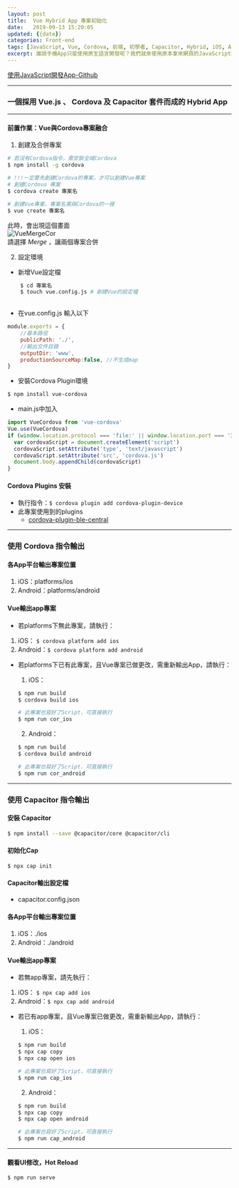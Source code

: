 ```yaml
---
layout: post
title:  Vue Hybrid App 專案初始化
date:   2019-09-13 15:20:05
updated: {{date}}
categories: Front-end
tags: [JavaScript, Vue, Cordova, 前端, 初學者, Capacitor, Hybrid, iOS, Android, Plugins]
excerpt: 誰說手機App只能使用原生語言開發呢？我們就來使用原本拿來網頁的JavaScript來寫出一個令人驚豔的App...
---
```


[使用JavaScript開發App-Github](https://github.com/hanc1027/vue-cor-cap-ForExample)

---

### 一個採用 Vue.js 、 Cordova 及 Capacitor 套件而成的 Hybrid App
---
#### 前置作業：Vue與Cordova專案融合
1) 創建及合併專案
```bash
# 若沒有Cordova指令，需安裝全域Cordova
$ npm install -g cordova

# !!!一定要先創建Cordova的專案，才可以創建Vue專案
# 創建Cordova 專案
$ cordova create 專案名

# 創建Vue專案，專案名需與Cordova的一樣
$ vue create 專案名
```
此時，會出現這個畫面  
![VueMergeCor](/assets/posts_img/20190913/VueMergeCor.png)  
請選擇 *Merge* ，讓兩個專案合併  

2) 設定環境  

- 新增Vue設定檔  

```bash
    $ cd 專案名
    $ touch vue.config.js # 創建Vue的設定檔
    
```   


- 在vue.config.js 輸入以下

```js
module.exports = {
    //基本路徑
	publicPath: './',
	//輸出文件目錄
    outputDir: 'www',
    productionSourceMap:false, //不生成map
}
```

- 安裝Cordova Plugin環境
```bash
$ npm install vue-cordova
```

- main.js中加入
```js
import VueCordova from 'vue-cordova'
Vue.use(VueCordova)
if (window.location.protocol === 'file:' || window.location.port === '3000') {
  var cordovaScript = document.createElement('script')
  cordovaScript.setAttribute('type', 'text/javascript')
  cordovaScript.setAttribute('src', 'cordova.js')
  document.body.appendChild(cordovaScript)
}
```


#### Cordova Plugins 安裝
- 執行指令：```$ cordova plugin add cordova-plugin-device```
- 此專案使用到的plugins
    - [cordova-plugin-ble-central](https://github.com/don/cordova-plugin-ble-central)

---
### 使用 Cordova 指令輸出
#### 各App平台輸出專案位置
1) iOS：platforms/ios  
2) Android：platforms/android

#### Vue輸出app專案
- 若platforms下無此專案，請執行：  
1) iOS： ```$ cordova platform add ios```  
2) Android：```$ cordova platform add android```

- 若platforms下已有此專案，且Vue專案已做更改，需重新輸出App，請執行：  
    1) iOS：
    ```bash
    $ npm run build
    $ cordova build ios

    # 此專案也寫好了Script，可直接執行
    $ npm run cor_ios
    ```

    2) Android：
    ```bash
    $ npm run build
    $ cordova build android

    # 此專案也寫好了Script，可直接執行
    $ npm run cor_android
    ```
---  

### 使用 Capacitor 指令輸出
#### 安裝 Capacitor
```bash
$ npm install --save @capacitor/core @capacitor/cli
```

#### 初始化Cap
```bash
$ npx cap init
```

#### Capacitor輸出設定檔
- capacitor.config.json

#### 各App平台輸出專案位置
1) iOS：./ios  
2) Android：./android

#### Vue輸出app專案
- 若無app專案，請先執行：  
1) iOS： ```$ npx cap add ios```  
2) Android：```$ npx cap add android```  

- 若已有app專案，且Vue專案已做更改，需重新輸出App，請執行：  
    1) iOS： 
    ```bash
    $ npm run build
    $ npx cap copy
    $ npx cap open ios

    # 此專案也寫好了Script，可直接執行
    $ npm run cap_ios
    ```

    2) Android：
    ```bash
    $ npm run build
    $ npx cap copy
    $ npx cap open android

    # 此專案也寫好了Script，可直接執行
    $ npm run cap_android
    ```
---
#### 觀看UI修改，Hot Reload
```bash
$ npm run serve
```